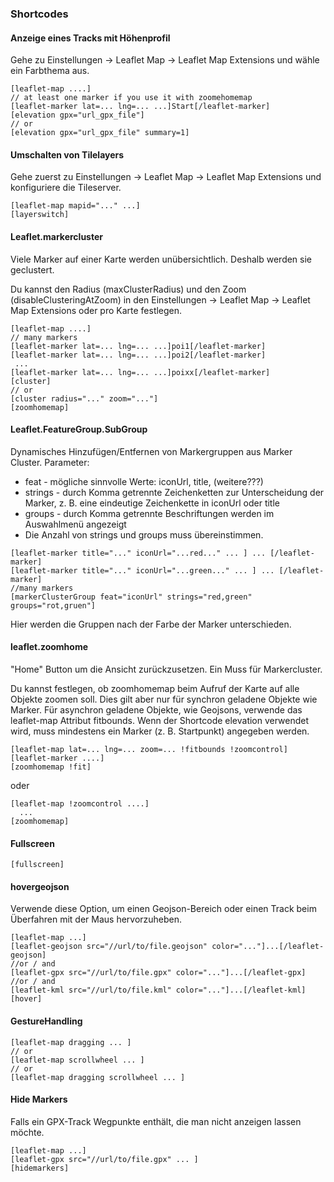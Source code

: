 <h3 id="shortcodes">Shortcodes</h3><h4 id="display-a-track-with-elevation-profile">Anzeige eines Tracks mit Höhenprofil</h4>

<p>Gehe zu Einstellungen -> Leaflet Map -> Leaflet Map Extensions und wähle ein Farbthema aus.</p>
<pre><code>[leaflet-map ....]
// at least one marker if you use it with zoomehomemap
[leaflet-marker lat=... lng=... ...]Start[/leaflet-marker]
[elevation gpx="url_gpx_file"]
// or
[elevation gpx="url_gpx_file" summary=1]
</code></pre><h4 id="switching-tile-layers">Umschalten von Tilelayers</h4>
<p>
</p><p>Gehe zuerst zu Einstellungen -> Leaflet Map -> Leaflet Map Extensions und konfiguriere die Tileserver.</p>
<pre><code>[leaflet-map mapid="..." ...]
[layerswitch]
</code></pre><h4 id="leaflet.markercluster">Leaflet.markercluster</h4>
<p>Viele Marker auf einer Karte werden unübersichtlich. Deshalb werden sie geclustert.</p>Du kannst den Radius (maxClusterRadius) und den Zoom (disableClusteringAtZoom) in den Einstellungen -> Leaflet Map -> Leaflet Map Extensions oder pro Karte festlegen.<pre><code>[leaflet-map ....]
// many markers
[leaflet-marker lat=... lng=... ...]poi1[/leaflet-marker]
[leaflet-marker lat=... lng=... ...]poi2[/leaflet-marker]
 ...
[leaflet-marker lat=... lng=... ...]poixx[/leaflet-marker]
[cluster]
// or
[cluster radius="..." zoom="..."]
[zoomhomemap]
</code></pre><h4 id="leaflet.featuregroup.subgroup">Leaflet.FeatureGroup.SubGroup</h4>

<p>Dynamisches Hinzufügen/Entfernen von Markergruppen aus Marker Cluster.
Parameter:</p>
<ul>
<li>feat - mögliche sinnvolle Werte: iconUrl, title, (weitere???)</li>
<li>strings - durch Komma getrennte Zeichenketten zur Unterscheidung der
 Marker, z. B. eine eindeutige Zeichenkette in iconUrl oder title</li>
<li>groups - durch Komma getrennte Beschriftungen werden im Auswahlmenü angezeigt</li>
<li>Die Anzahl von strings und groups muss übereinstimmen.</li>
</ul>
<pre><code>[leaflet-marker title="..." iconUrl="...red..." ... ] ... [/leaflet-marker]
[leaflet-marker title="..." iconUrl="...green..." ... ] ... [/leaflet-marker]
//many markers
[markerClusterGroup feat="iconUrl" strings="red,green" groups="rot,gruen"]
</code></pre>
<p>Hier werden die Gruppen nach der Farbe der Marker unterschieden.</p><h4 id="leaflet.zoomhome">leaflet.zoomhome</h4>
<p>
"Home" Button um die Ansicht zurückzusetzen. Ein Muss für Markercluster.</p><p>Du
 kannst festlegen, ob zoomhomemap beim Aufruf der Karte auf alle Objekte
 zoomen soll. Dies gilt aber nur für synchron geladene Objekte wie
Marker.
Für asynchron geladene Objekte, wie Geojsons, verwende das leaflet-map
Attribut fitbounds. Wenn der Shortcode elevation verwendet wird, muss
mindestens ein Marker (z. B. Startpunkt) angegeben werden.
</p>
<pre><code>[leaflet-map lat=... lng=... zoom=... !fitbounds !zoomcontrol]
[leaflet-marker ....]
[zoomhomemap !fit]</code>
</pre>oder
<pre><code>[leaflet-map !zoomcontrol ....]
  ...
[zoomhomemap]
</code></pre><h4 id="fullscreen">Fullscreen</h4>
<pre><code>[fullscreen]</code></pre><h4 id="hovergeojson">hovergeojson</h4>
<p>Verwende diese Option, um einen Geojson-Bereich oder einen Track beim Überfahren mit der Maus hervorzuheben.</p>
<pre><code>[leaflet-map ...]
[leaflet-geojson src="//url/to/file.geojson" color="..."]...[/leaflet-geojson]
//or / and
[leaflet-gpx src="//url/to/file.gpx" color="..."]...[/leaflet-gpx]
//or / and
[leaflet-kml src="//url/to/file.kml" color="..."]...[/leaflet-kml]
[hover]
</code></pre><h4 id="gesturehandling">GestureHandling</h4>
<pre><code>[leaflet-map dragging ... ]
// or
[leaflet-map scrollwheel ... ]
// or
[leaflet-map dragging scrollwheel ... ]
</code></pre><h4 id="hide-markers">Hide Markers</h4>
<p>Falls ein GPX-Track Wegpunkte enthält, die man nicht anzeigen lassen möchte.</p>
<pre><code>[leaflet-map ...]
[leaflet-gpx src="//url/to/file.gpx" ... ]
[hidemarkers]
</code></pre>
